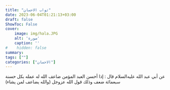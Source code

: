 ```yaml
---
title: "ثواب الاحسان"
date: 2023-06-04T01:21:13+03:00
draft: false
ShowToc: False
cover:
    image: img/hala.JPG
    alt: 'صورة'
    caption: ''
#    hidden: false
summary: 
tags: [""]
categories: ["الاحسان"]
---
```

عن أبي عبد الله
عليه‌السلام قال : إذا أحسن العبد المؤمن ضاعف الله له عمله بكل
حسنة سبعمائة ضعف وذلك قول الله عزوجل (والله يضاعف لمن يشاء)



